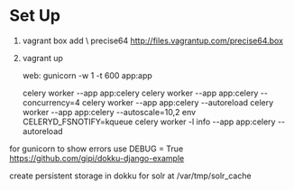 # Set Up 
1. vagrant box add \ precise64 http://files.vagrantup.com/precise64.box
2. vagrant up

    web: gunicorn -w 1 -t 600 app:app

    celery worker --app app:celery
    celery worker --app app:celery --concurrency=4
    celery worker --app app:celery --autoreload
    celery worker --app app:celery --autoscale=10,2
    env CELERYD_FSNOTIFY=kqueue celery worker -l info --app app:celery --autoreload

for gunicorn to show errors use DEBUG = True
https://github.com/gipi/dokku-django-example


create persistent storage in dokku for solr at /var/tmp/solr_cache
